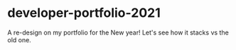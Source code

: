# developer-portfolio-2021
A re-design on my portfolio for the New year! Let's see how it stacks vs the old one.
